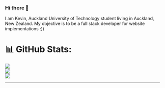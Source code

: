 ### Hi there 👋

I am Kevin, Auckland University of Technology student living in Auckland, New Zealand. My objective is to be a full stack developer for website implementations :))

# 📊 GitHub Stats:
![](https://github-readme-stats.vercel.app/api?username=kevinandris&theme=radical&hide_border=false&include_all_commits=false&count_private=false)<br/>
![](https://github-readme-streak-stats.herokuapp.com/?user=kevinandris&theme=radical&hide_border=false)<br/>
![](https://github-readme-stats.vercel.app/api/top-langs/?username=kevinandris&theme=radical&hide_border=false&include_all_commits=false&count_private=false&layout=compact)

---

